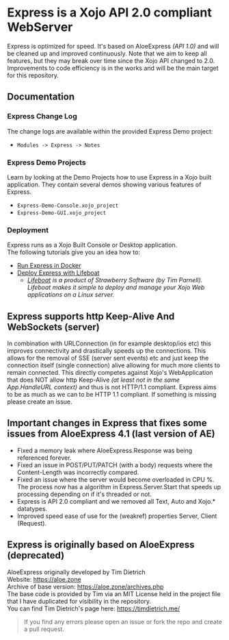 # Express is a Xojo API 2.0 compliant WebServer

Express is optimized for speed. It's based on AloeExpress *(API 1.0)* and will be cleaned up and improved continuously.
Note that we aim to keep all features, but they may break over time since the Xojo API changed to 2.0.
Improvements to code efficiency is in the works and will be the main target for this repository.


## Documentation

### Express Change Log

The change logs are available within the provided Express Demo project:
- `Modules -> Express -> Notes`

### Express Demo Projects

Learn by looking at the Demo Projects how to use Express in a Xojo built application.
They contain several demos showing various features of Express.
- `Express-Demo-Console.xojo_project`
- `Express-Demo-GUI.xojo_project`

### Deployment

Express runs as a Xojo Built Console or Desktop application.  
The following tutorials give you an idea how to:

- [Run Express in Docker](./docs/docker/Express2Docker.pdf)
- [Deploy Express with Lifeboat](./docs/lifeboat/Express2Lifeboat.pdf)
  - *[Lifeboat](https://strawberrysw.com/lifeboat/) is a product of Strawberry Software (by Tim Parnell).  
  Lifeboat makes it simple to deploy and manage your Xojo Web applications on a Linux server.*

## Express supports http Keep-Alive And WebSockets (server)

In combination with URLConnection (in for example desktop/ios etc) this improves connectivity 
and drastically speeds up the connections. This allows for the removal of SSE (server sent events) etc
and just keep the connection itself (single connection) alive allowing for much more clients to remain
connected. This directly competes against Xojo's WebApplication that does NOT allow http Keep-Alive 
*(at least not in the same App.HandleURL context)* and thus is not HTTP/1.1 compliant. 
Express aims to be as much as we can to be HTTP 1.1 compliant. If something is missing
please create an issue. 

## Important changes in Express that fixes some issues from AloeExpress 4.1 (last version of AE)

- Fixed a memory leak where AloeExpress.Response was being referenced forever.
- Fixed an issue in POST/PUT/PATCH (with a body) requests where the Content-Length was incorrectly compared.
- Fixed an issue where the server would become overloaded in CPU %. The process now has a algorithm in Express.Server.Start that speeds up processing depending on if it's threaded or not.
- Express is API 2.0 compliant and we removed all Text, Auto and Xojo.* datatypes.
- Improved speed ease of use for the (weakref) properties Server, Client (Request).


## Express is originally based on AloeExpress (deprecated)

AloeExpress originally developed by Tim Dietrich  
Website: https://aloe.zone  
Archive of base version: https://aloe.zone/archives.php  
The base code is provided by Tim via an MIT License held in the project file that I have duplicated for visibility in the repository.  
You can find Tim Dietrich's page here: https://timdietrich.me/


> If you find any errors please open an issue or fork the repo and create a pull request.
